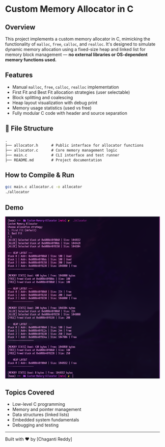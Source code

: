 # Custom Memory Allocator in C

## Overview
This project implements a custom memory allocator in C, mimicking the functionality of `malloc`, `free`, `calloc`, and `realloc`. It's designed to simulate dynamic memory allocation using a fixed-size heap and linked list for memory block management — **no external libraries or OS-dependent memory functions used.**

## Features
- Manual `malloc`, `free`, `calloc`, `realloc` implementation
- First Fit and Best Fit allocation strategies (user selectable)
- Block splitting and coalescing
- Heap layout visualization with debug print
- Memory usage statistics (used vs free)
- Fully modular C code with header and source separation

## 📁 File Structure
```
.
├── allocator.h      # Public interface for allocator functions
├── allocator.c      # Core memory management logic
├── main.c           # CLI interface and test runner
├── README.md        # Project documentation
```

## How to Compile & Run
```bash
gcc main.c allocator.c -o allocator
./allocator
```

## Demo

![First Fit](./first-fit.png)

## Topics Covered
- Low-level C programming
- Memory and pointer management
- Data structures (linked lists)
- Embedded system fundamentals
- Debugging and testing

---
Built with ❤️ by [Chaganti Reddy]

